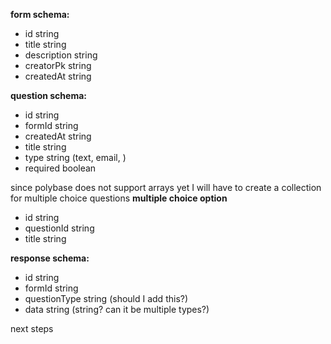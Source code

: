 
**form schema:**
- id string
- title string
- description string
- creatorPk string
- createdAt string

**question schema:**
- id string
- formId string
- createdAt string
- title string
- type string (text, email, )
- required boolean

since polybase does not support arrays yet I will have to create a collection for multiple choice questions
**multiple choice option**
- id string
- questionId string
- title string



**response schema:**
- id string
- formId string
- questionType string (should I add this?)
- data string (string? can it be multiple types?)


next steps
